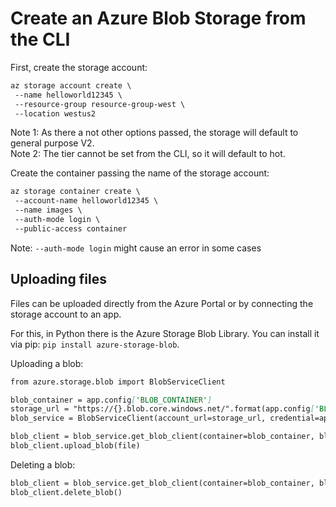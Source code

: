 # Create an Azure Blob Storage from the CLI

First, create the storage account:
```markdown
az storage account create \
 --name helloworld12345 \
 --resource-group resource-group-west \
 --location westus2
```
Note 1: As there a not other options passed, the storage will default to general purpose V2.  
Note 2: The tier cannot be set from the CLI, so it will default to hot.

Create the container passing the name of the storage account:
```markdown
az storage container create \
 --account-name helloworld12345 \
 --name images \
 --auth-mode login \
 --public-access container
```
Note: `--auth-mode login` might cause an error in some cases

## Uploading files
Files can be uploaded directly from the Azure Portal or by connecting the storage account to an app.

For this, in Python there is the Azure Storage Blob Library. You can install it via pip: `pip install azure-storage-blob`.

Uploading a blob:
```markdown
from azure.storage.blob import BlobServiceClient

blob_container = app.config['BLOB_CONTAINER']
storage_url = "https://{}.blob.core.windows.net/".format(app.config['BLOB_ACCOUNT'])
blob_service = BlobServiceClient(account_url=storage_url, credential=app.config['BLOB_STORAGE_KEY'])

blob_client = blob_service.get_blob_client(container=blob_container, blob=filename)
blob_client.upload_blob(file)
```

Deleting a blob:
```markdown
blob_client = blob_service.get_blob_client(container=blob_container, blob=filename)
blob_client.delete_blob()
```